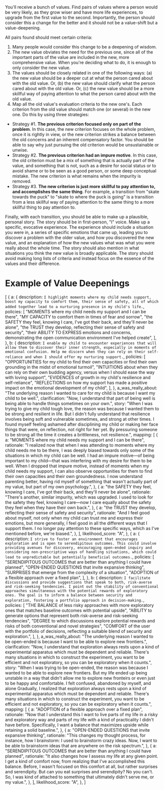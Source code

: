 You'll receive a bunch of values. Find pairs of values where a person would be very likely, as they grow wiser and have more life experiences, to upgrade from the first value to the second. Importantly, the person should consider this a change for the better and it should not be a value-shift but a value-deepening.

All pairs found should meet certain criteria:

1. Many people would consider this change to be a deepening of wisdom.
2. The new value obviates the need for the previous one, since all of the important parts of the value are included in the new, more comprehensive value. When you're deciding what to do, it is enough to only consider the new value.
3. The values should be closely related in one of the following ways: (a) the new value should be a deeper cut at what the person cared about with the old value. Or, (b) the new value should clarify what the person cared about with the old value. Or, (c) the new value should be a more skillful way of paying attention to what the person cared about with the old value.
4. Map all the old value's evaluation criteria to the new one's. Each criterion from the old value should match one (or several) in the new one. Do this by using three strategies:
  - Strategy #1. **The previous criterion focused only on part of the problem**. In this case, the new criterion focuses on the whole problem, once it is rightly in view, or the new criterion strikes a balance between the old concerns and an inherent compensatory factor. You should be able to say why just pursuing the old criterion would be unsustainable or unwise.
  - Strategy #2. **The previous criterion had an impure motive**. In this case, the old criterion must be a mix of something that is actually part of the value, and something that is not, such as a desire for social status or to avoid shame or to be seen as a good person, or some deep conceptual mistake. The new criterion is what remains when the impurity is removed.
  - Strategy #3. **The new criterion is just more skillful to pay attention to, and accomplishes the same thing**. For example, a transition from "skate towards the puck" to "skate to where the puck is going" is a transition from a less skillful way of paying attention to the same thing to a more skillful thing to pay attention to.

Finally, with each transition, you should be able to make up a plausible, personal story. The story should be in first-person, "I" voice. Make up a specific, evocative experience. The experience should include a situation you were in, a series of specific emotions that came up, leading you to discover a problem with the older value, and how you discovered the new value, and an explanation of how the new values what was what you were really about the whole time. The story should also mention in what situations you think the new value is broadly applicable. The story should avoid making long lists of criteria and instead focus on the essence of the values and their difference.

# Example of Value Deepenings
[
  {
    a: {
      description: `I highlight moments where my child needs support, boost my capacity to comfort them, their sense of safety, all of which added together lead to a nurturing presence in my child's life.`,
      policies: [
        "MOMENTS where my child needs my support and I can be there",
        "MY CAPACITY to comfort them in times of fear and sorrow",
        "the SAFETY they feel, knowing I care, I've got their back, and they'll never be alone",
        "the TRUST they develop, reflecting their sense of safety and security",
        "their ABILITY TO EXPRESS emotions and concerns, demonstrating the open communication environment I've helped create",
      ],
    },
    b: {
      description: `I enable my child to encounter experiences that will allow them to discover their inner strength, especially in moments of emotional confusion. Help me discern when they can rely on their self-reliance and when I should offer my nurturing support.`,
      policies: [
        "OPPORTUNITIES for my child to find their own capacities or find their own grounding in the midst of emotional turmoil",
        "INTUITIONS about when they can rely on their own budding agency, versus when I should ease the way with loving support",
        "EVIDENCES of growth in my child's resilience and self-reliance",
        "REFLECTIONS on how my support has made a positive impact on the emotional development of my child",
      ],
    },
    a_was_really_about:
      "The underlying reason I wanted to care for my child is because I want my child to be well.",
    clarification:
      "Now, I understand that part of being well is being able to handle things sometimes on your own.",
    story:
      "When I was trying to give my child tough love, the reason was because I wanted them to be strong and resilient in life. But I didn't fully understand that resilience involves being soft and vulnerable sometimes, and strong at other times. I found myself feeling ashamed after disciplining my child or making her face things that were, on reflection, not right for her yet. By pressuring someone to be strong all the time it creates a brittleness, not resilience.",
    mapping: [
      {
        a: "MOMENTS where my child needs my support and I can be there",
        rationale:
          "I realized now that when I was attending to moments where my child needs me to be there, I was deeply biased towards only some of the situations in which my child can be well. I had an impure motive—of being important to my child—that was interfering with my desire for them to be well. When I dropped that impure motive, instead of moments when my child needs my support, I can also observe opportunities for them to find their own capacities and their own groundedness. I now understand parenting better, having rid myself of something that wasn't actually part of my value, but part of my own psychology.",
      },
      {
        a: "the SAFETY they feel, knowing I care, I've got their back, and they'll never be alone",
        rationale:
          "There's another, similar impurity, which was upgraded. I used to look for the safety they feel, knowing I care—now I care equally about the safety they feel when they have their own back.",
      },
      {
        a: "the TRUST they develop, reflecting their sense of safety and security",
        rationale:
          "And I feel good about myself, not only when my child can trust me and express their emotions, but more generally, I feel good in all the different ways that I support them. I no longer pay attention to these specific ways, which as I've mentioned before, we're biased.",
      },
    ],
    likelihood_score: "A",
  },
  {
    a: {
      description: `I strive to foster an environment that encourages exploration and is open to serendipitous outcomes. This could involve providing avenues for discovery, encouraging open-ended inquiry and considering non-prescriptive ways of handling situations, which could lead to unpredictable but potentially beneficial outcomes.`,
      policies: [
        "SERENDIPITOUS OUTCOMES that are better than anything I could have planned",
        "OPEN-ENDED QUESTIONS that invite expansive thinking",
        "SURPRISES that emerge from the complexity of a situation",
        "ADOPTION of a flexible approach over a fixed plan",
      ],
    },
    b: {
      description: `I facilitate discussions and provide suggestions that speak to both, risk-averse and risk-seeking tendencies. I point out the stability of conventional approaches simultaneous with the potential rewards of exploratory ones. The goal is to inform a balance between security and exploration, fostering a portfolio approach in decision-making.`,
      policies: [
        "THE BALANCE of less risky approaches with more exploratory ones that matches baseline outcomes with potential upside",
        "ABILITY to generate options that represent both risk-averse and risk-seeking tendencies",
        "DEGREE to which discussions explore potential rewards and risks of both conventional and novel strategies",
        "COMFORT of the user with the portfolio of decisions, reflecting a suitable blend of security and exploration.",
      ],
    },
    a_was_really_about:
      "The underlying reason I wanted to be open-ended is because I want to be able to explore new frontiers.",
    clarification:
      "Now, I understand that exploration always rests upon a kind of experimental apparatus which must be dependent and reliable. There's many situations in which to construct the experiment, you want to be efficient and not exploratory, so you can be exploratory when it counts.",
    story:
      "When I was trying to be open-ended, the reason was because I wanted to be able to explore new frontiers. But my life ended up being unstable in a way that didn't allow me to explore new fronteirs or even just to be happy and comfortable. I felt confused, abandoned by myself, and alone Gradually, I realized that exploration always rests upon a kind of experimental apparatus which must be dependent and reliable. There's many situations in which to construct the experiment, you want to be efficient and not exploratory, so you can be exploratory when it counts.",
    mapping: [
      {
        a: "ADOPTION of a flexible approach over a fixed plan",
        rationale:
          "Now that I understand this I want to live parts of my life in a risky and exploratory way and parts of my life with a kind of practicality I didn't have before. Specifically, I want a balance that maximizes upside while retaining a solid baseline.",
      },
      {
        a: "OPEN-ENDED QUESTIONS that invite expansive thinking",
        rationale:
          "This changes my thought process, for instance, how I brainstorm: I used to brainstorm crazy ideas. Now, I want to be able to brainstorm ideas that are anywhere on the risk spectrum.",
      },
      {
        a: "SERENDIPITOUS OUTCOMES that are better than anything I could have planned",
        rationale:
          "It also changes how I assess my life at any given point. I get a kind of comfort now, from realizing that I've accomplished this balance. Before, I wasn't focused on this comfort at all, but rather surprises and serendipity. But can you eat surprises and serendipity? No you can't. So, I was kind of attached to something that ultimately didn't serve me, or my value.",
      },
    ],
    likelihood_score: "A",
  },
]